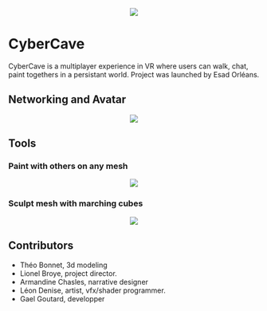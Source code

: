 
<p align="center">
  <img src=git-content/highligh3.gif />
</p>

# CyberCave

CyberCave is a multiplayer experience in VR where users can walk, chat, paint togethers in a persistant world. Project was launched by Esad Orléans.

## Networking and Avatar

<p align="center">
  <img src=git-content/avatarsyncs.gif />
</p>

## Tools

###  Paint with others on any mesh 

<p align="center">
  <img src=git-content/painting.gif />
</p>


###  Sculpt mesh with marching cubes

<p align="center">
  <img src=git-content/sculptingmc.gif />
</p>

## Contributors

* Théo Bonnet, 3d modeling
* Lionel Broye, project director.
* Armandine Chasles, narrative designer
* Léon Denise, artist, vfx/shader programmer.
* Gael Goutard, developper
